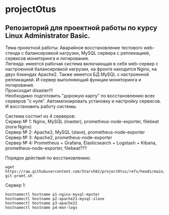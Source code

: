# projectOtus
## Репозиторий для проектной работы по курсу Linux Administrator Basic.  
Тема проектной работы: Аварийное восстановление тестового web-стенда с балансировкой нагрузки, MySQL сервера с репликацией, сервисов мониторинга и логирования.  
Легенда: имеется рабочая система включающая в себя web-сервер с настроенной балансировкой нагрузки, на фронте находится Nginx, на двух бэкендах Apache2. Также имеется БД MySQL с настроенной репликацией. И сервер выполняющий функции мониторинга и логирования.  
Происходит disaster!!!  
Необходимо подготовить "дорожую карту" по восстановлению всех серверов "с нуля". Автоматизировать установку и настройку сервисов. И восстановить работу системы.  

Система состоит из 4 серверов:  
Сервер № 1: Nginx, MySQL (master), prometheus-node-exporter, filebeat (логи Nginx)  
Сервер № 2: Apache2, MySQL (slave), prometheus-node-exporter  
Сервер № 3: Apache2, prometheus-node-exporter  
Сервер № 4: Prometheus + Grafana,  Elasticsearch + Logstash + Kibana, prometheus-node-exporter, filebeat???  


Порядок действий по восстановлению:  

    wget https://raw.githubusercontent.com/Starsh82/projectOtus/refs/heads/main/bash-git-promt.sh

Сервер 1:

    hostnamectl hostname p1-nginx-mysql-master
    hostnamectl hostname p2-apache21-mysql-slave
    hostnamectl hostname p3-apache22
    hostnamectl hostname p4-mon-logs
        
